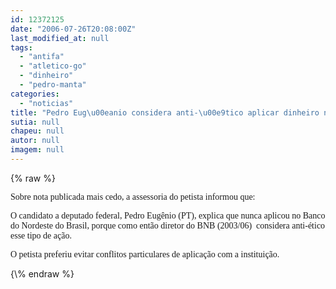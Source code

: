 ```yaml
---
id: 12372125
date: "2006-07-26T20:08:00Z"
last_modified_at: null
tags:
  - "antifa"
  - "atletico-go"
  - "dinheiro"
  - "pedro-manta"
categories:
  - "noticias"
title: "Pedro Eug\u00eanio considera anti-\u00e9tico aplicar dinheiro no BNB"
sutia: null
chapeu: null
autor: null
imagem: null
---
```

{\% raw %}
<p><P><FONT face=Verdana>Sobre nota publicada mais cedo, a assessoria do petista informou que:</FONT></P></p>
<p><P><FONT face=Verdana>O candidato a deputado federal, Pedro Eugênio (PT), explica que nunca aplicou no Banco do Nordeste do Brasil, porque como então diretor do BNB (2003/06)&nbsp; considera anti-ético esse tipo de ação. </FONT></P></p>
<p><P><FONT face=Verdana>O petista preferiu evitar conflitos particulares de aplicação com a instituição.<BR></P></FONT> </p>
{\% endraw %}